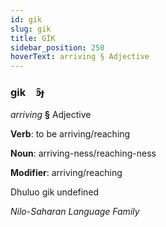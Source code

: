```yaml
---
id: gik
slug: gik
title: GİK
sidebar_position: 250
hoverText: arriving § Adjective
---
```


### gik&emsp;<span kind="abugida">ꜿ̑ɟ</span>

*arriving* **§** Adjective

**Verb**: to be arriving/reaching

**Noun**: arriving-ness/reaching-ness

**Modifier**: arriving/reaching

Dhuluo gik undefined

*Nilo-Saharan Language Family*